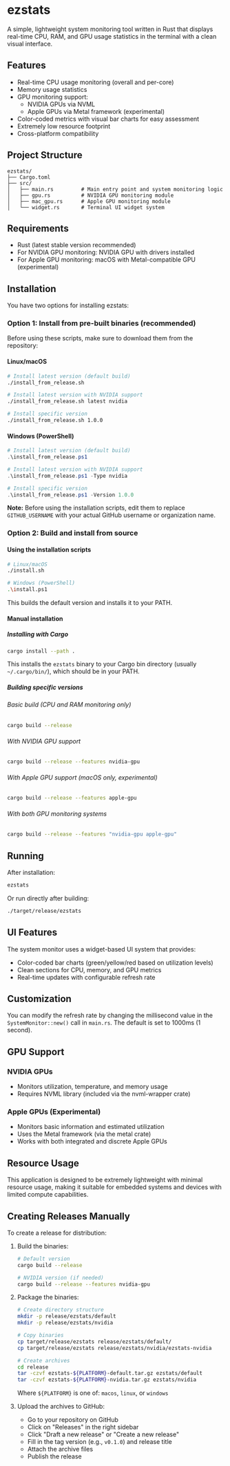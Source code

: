 # ezstats

A simple, lightweight system monitoring tool written in Rust that displays real-time CPU, RAM, and GPU usage statistics in the terminal with a clean visual interface.

## Features

- Real-time CPU usage monitoring (overall and per-core)
- Memory usage statistics
- GPU monitoring support:
  - NVIDIA GPUs via NVML
  - Apple GPUs via Metal framework (experimental)
- Color-coded metrics with visual bar charts for easy assessment
- Extremely low resource footprint
- Cross-platform compatibility

## Project Structure

```
ezstats/
├── Cargo.toml
├── src/
│   ├── main.rs         # Main entry point and system monitoring logic
│   ├── gpu.rs          # NVIDIA GPU monitoring module
│   ├── mac_gpu.rs      # Apple GPU monitoring module
│   └── widget.rs       # Terminal UI widget system
```

## Requirements

- Rust (latest stable version recommended)
- For NVIDIA GPU monitoring: NVIDIA GPU with drivers installed
- For Apple GPU monitoring: macOS with Metal-compatible GPU (experimental)

## Installation

You have two options for installing ezstats:

### Option 1: Install from pre-built binaries (recommended)

Before using these scripts, make sure to download them from the repository:

#### Linux/macOS

```bash
# Install latest version (default build)
./install_from_release.sh

# Install latest version with NVIDIA support
./install_from_release.sh latest nvidia

# Install specific version
./install_from_release.sh 1.0.0
```

#### Windows (PowerShell)

```powershell
# Install latest version (default build)
.\install_from_release.ps1

# Install latest version with NVIDIA support
.\install_from_release.ps1 -Type nvidia

# Install specific version
.\install_from_release.ps1 -Version 1.0.0
```

**Note:** Before using the installation scripts, edit them to replace `GITHUB_USERNAME` with your actual GitHub username or organization name.

### Option 2: Build and install from source

#### Using the installation scripts

```bash
# Linux/macOS
./install.sh

# Windows (PowerShell)
.\install.ps1
```

This builds the default version and installs it to your PATH.

#### Manual installation

##### Installing with Cargo

```bash
cargo install --path .
```

This installs the `ezstats` binary to your Cargo bin directory (usually `~/.cargo/bin/`), which should be in your PATH.

##### Building specific versions

###### Basic build (CPU and RAM monitoring only)

```bash
cargo build --release
```

###### With NVIDIA GPU support

```bash
cargo build --release --features nvidia-gpu
```

###### With Apple GPU support (macOS only, experimental)

```bash
cargo build --release --features apple-gpu
```

###### With both GPU monitoring systems

```bash
cargo build --release --features "nvidia-gpu apple-gpu"
```

## Running

After installation:
```bash
ezstats
```

Or run directly after building:
```bash
./target/release/ezstats
```

## UI Features

The system monitor uses a widget-based UI system that provides:
- Color-coded bar charts (green/yellow/red based on utilization levels)
- Clean sections for CPU, memory, and GPU metrics
- Real-time updates with configurable refresh rate

## Customization

You can modify the refresh rate by changing the millisecond value in the `SystemMonitor::new()` call in `main.rs`. The default is set to 1000ms (1 second).

## GPU Support

### NVIDIA GPUs
- Monitors utilization, temperature, and memory usage
- Requires NVML library (included via the nvml-wrapper crate)

### Apple GPUs (Experimental)
- Monitors basic information and estimated utilization
- Uses the Metal framework (via the metal crate)
- Works with both integrated and discrete Apple GPUs

## Resource Usage

This application is designed to be extremely lightweight with minimal resource usage, making it suitable for embedded systems and devices with limited compute capabilities.

## Creating Releases Manually

To create a release for distribution:

1. Build the binaries:
   ```bash
   # Default version
   cargo build --release
   
   # NVIDIA version (if needed)
   cargo build --release --features nvidia-gpu
   ```

2. Package the binaries:
   ```bash
   # Create directory structure
   mkdir -p release/ezstats/default
   mkdir -p release/ezstats/nvidia
   
   # Copy binaries
   cp target/release/ezstats release/ezstats/default/
   cp target/release/ezstats release/ezstats/nvidia/ezstats-nvidia
   
   # Create archives
   cd release
   tar -czvf ezstats-${PLATFORM}-default.tar.gz ezstats/default
   tar -czvf ezstats-${PLATFORM}-nvidia.tar.gz ezstats/nvidia
   ```
   Where `${PLATFORM}` is one of: `macos`, `linux`, or `windows`

3. Upload the archives to GitHub:
   - Go to your repository on GitHub
   - Click on "Releases" in the right sidebar
   - Click "Draft a new release" or "Create a new release"
   - Fill in the tag version (e.g., `v0.1.0`) and release title
   - Attach the archive files
   - Publish the release